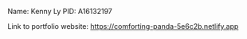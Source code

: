 Name: Kenny Ly
PID: A16132197

Link to portfolio website: https://comforting-panda-5e6c2b.netlify.app

